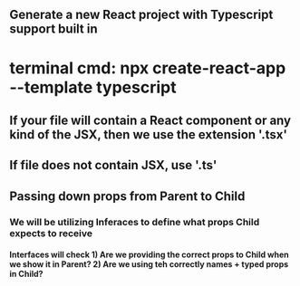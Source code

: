## Generate a new React project with Typescript support built in
# terminal cmd: npx create-react-app <appname> --template typescript
## If your file will contain a React component or any kind of the JSX, then we use the extension '.tsx'
## If file does not contain JSX, use '.ts' 
## Passing down props from Parent to Child
### We will be utilizing Inferaces to define what props Child expects to receive 
#### Interfaces will check 1) Are we providing the correct props to Child when we show it in Parent? 2) Are we using teh correctly names + typed props in Child?
